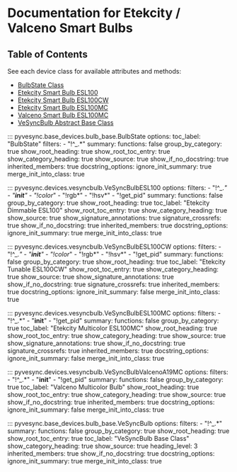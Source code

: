 # Documentation for Etekcity / Valceno Smart Bulbs

## Table of Contents

<!-- markdownlint-disable MD051 -->

See each device class for available attributes and methods:

- [BulbState Class](#pyvesync.base_devices.bulb_base.BulbState)
- [Etekcity Smart Bulb ESL100](#pyvesync.devices.vesyncbulb.VeSyncBulbESL100)
- [Etekcity Smart Bulb ESL100CW](#pyvesync.devices.vesyncbulb.VeSyncBulbESL100CW)
- [Etekcity Smart Bulb ESL100MC](#pyvesync.devices.vesyncbulb.VeSyncBulbESL100MC)
- [Valceno Smart Bulb ESL100MC](#pyvesync.devices.vesyncbulb.VeSyncBulbValcenoA19MC)
- [VeSyncBulb Abstract Base Class](#pyvesync.base_devices.bulb_base.VeSyncBulb)

::: pyvesync.base_devices.bulb_base.BulbState
    options:
        toc_label: "BulbState"
        filters:
            - "!^_.*"
        summary:
            functions: false
        group_by_category: true
        show_root_heading: true
        show_root_toc_entry: true
        show_category_heading: true
        show_source: true
        show_if_no_docstring: true
        inherited_members: true
        docstring_options:
            ignore_init_summary: true
        merge_init_into_class: true

::: pyvesync.devices.vesyncbulb.VeSyncBulbESL100
    options:
        filters:
            - "!^_.*"
            - "__init__"
            - "!color*"
            - "!rgb*"
            - "!hsv*"
            - "!get_pid"
        summary:
            functions: false
        group_by_category: true
        show_root_heading: true
        toc_label: "Etekcity Dimmable ESL100"
        show_root_toc_entry: true
        show_category_heading: true
        show_source: true
        show_signature_annotations: true
        signature_crossrefs: true
        show_if_no_docstring: true
        inherited_members: true
        docstring_options:
            ignore_init_summary: true
        merge_init_into_class: true

::: pyvesync.devices.vesyncbulb.VeSyncBulbESL100CW
    options:
        filters:
            - "!^_.*"
            - "__init__"
            - "!color*"
            - "!rgb*"
            - "!hsv*"
            - "!get_pid"
        summary:
            functions: false
        group_by_category: true
        show_root_heading: true
        toc_label: "Etekcity Tunable ESL100CW"
        show_root_toc_entry: true
        show_category_heading: true
        show_source: true
        show_signature_annotations: true
        show_if_no_docstring: true
        signature_crossrefs: true
        inherited_members: true
        docstring_options:
            ignore_init_summary: false
        merge_init_into_class: true

::: pyvesync.devices.vesyncbulb.VeSyncBulbESL100MC
    options:
        filters:
            - "!^_.*"
            - "__init__"
            - "!get_pid"
        summary:
            functions: false
        group_by_category: true
        toc_label: "Etekcity Multicolor ESL100MC"
        show_root_heading: true
        show_root_toc_entry: true
        show_category_heading: true
        show_source: true
        show_signature_annotations: true
        show_if_no_docstring: true
        signature_crossrefs: true
        inherited_members: true
        docstring_options:
            ignore_init_summary: false
        merge_init_into_class: true

::: pyvesync.devices.vesyncbulb.VeSyncBulbValcenoA19MC
    options:
        filters:
            - "!^_.*"
            - "__init__"
            - "!get_pid"
        summary:
            functions: false
        group_by_category: true
        toc_label: "Valceno Multicolor Bulb"
        show_root_heading: true
        show_root_toc_entry: true
        show_category_heading: true
        show_source: true
        show_if_no_docstring: true
        inherited_members: true
        docstring_options:
            ignore_init_summary: false
        merge_init_into_class: true

::: pyvesync.base_devices.bulb_base.VeSyncBulb
    options:
        filters:
            - "!^_.*"
        summary:
            functions: false
        group_by_category: true
        show_root_heading: true
        show_root_toc_entry: true
        toc_label: "VeSyncBulb Base Class"
        show_category_heading: true
        show_source: true
        heading_level: 3
        inherited_members: true
        show_if_no_docstring: true
        docstring_options:
            ignore_init_summary: true
        merge_init_into_class: true
